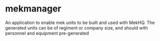 # mekmanager

An application to enable mek units to be built and used with MekHQ.  The generated units can be of regiment or company size, and should with personnel and equipment pre-generated
